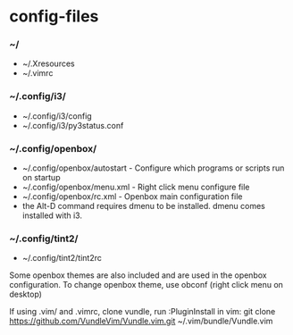 # config-files

### ~/
* ~/.Xresources
* ~/.vimrc

### ~/.config/i3/
* ~/.config/i3/config
* ~/.config/i3/py3status.conf

### ~/.config/openbox/
* ~/.config/openbox/autostart - Configure which programs or scripts run on startup
* ~/.config/openbox/menu.xml - Right click menu configure file
* ~/.config/openbox/rc.xml - Openbox main configuration file
* the Alt-D command requires dmenu to be installed.  dmenu comes installed with i3.

### ~/.config/tint2/
* ~/.config/tint2/tint2rc

Some openbox themes are also included and are used in the openbox configuration.
To change openbox theme, use obconf (right click menu on desktop)

If using .vim/ and .vimrc, clone vundle, run :PluginInstall in vim:
git clone https://github.com/VundleVim/Vundle.vim.git ~/.vim/bundle/Vundle.vim